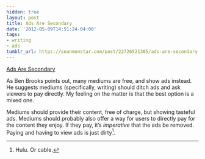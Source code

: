 ```yaml
---
hidden: true
layout: post
title: Ads Are Secondary
date: '2012-05-09T14:51:24-04:00'
tags:
- writing
- ads
tumblr_url: https://seanmonstar.com/post/22726521305/ads-are-secondary
---
```

[Ads Are Secondary](http://brooksreview.net/2012/05/greed-free-and-change/)  

As Ben Brooks points out, many mediums are free, and show ads instead. He suggests mediums (specifically, writing) should ditch ads and ask viewers to pay directly. My feeling on the matter is that the best option is a mixed one.

Mediums should provide their content, free of charge, but showing tasteful ads. Mediums should probably also offer a way for users to directly pay for the content they enjoy. If they pay, it’s _imperative_ that the ads be removed. Paying and having to view ads is just dirty[^1].



[^1]: Hulu. Or cable.

